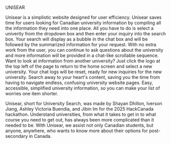 UNISEAR

Unisear is a simplistic website designed for user efficiency. Unisear saves time for users looking for Canadian university information by compiling all the information they need into one place. All you have to do is select a univerity from the dropdown box and then enter your inquiry into the search box. Your search will display as a bubble in the chat box and will be followed by the summarized information for your request. With no extra work from the user, you can continue to ask questions about the university and more information will be provided in a chat-like scrollable sequence. Want to look at information from another university? Just click the logo at the top left of the page to return to the home screen and select a new university. Your chat logs will be reset, ready for new inquiries for the new university. Search away to your heart's content, saving you the time from having to navigate endless, confusing university website pages. Easy, accessible, simplified university information, so you can make your list of worries one item shorter.

Unisear, short for University Search, was made by Shayan Dhillon, Iverson Jiang, Ashley Victoria Buendia, and Jibin Im for the 2025 HackCanada hackathon. Understand universities, from what it takes to get in to what course you need to get out, has always been more complicated than it needed to be. With Unisear, we assist not only Canadian students, but anyone, anywhere, who wants to know more about their options for post-secondary in Canada. 

